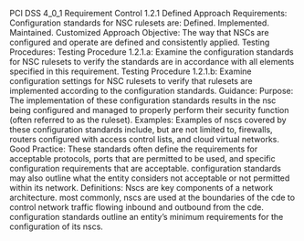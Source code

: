 PCI DSS 4_0_1 Requirement Control 1.2.1 Defined Approach Requirements: Configuration standards for NSC rulesets are: Defined. Implemented. Maintained. Customized Approach Objective: The way that NSCs are configured and operate are defined and consistently applied. Testing Procedures: Testing Procedure 1.2.1.a: Examine the configuration standards for NSC rulesets to verify the standards are in accordance with all elements specified in this requirement. Testing Procedure 1.2.1.b: Examine configuration settings for NSC rulesets to verify that rulesets are implemented according to the configuration standards. Guidance: Purpose: The implementation of these configuration standards results in the nsc being configured and managed to properly perform their security function (often referred to as the ruleset). Examples: Examples of nscs covered by these configuration standards include, but are not limited to, firewalls, routers configured with access control lists, and cloud virtual networks. Good Practice: These standards often define the requirements for acceptable protocols, ports that are permitted to be used, and specific configuration requirements that are acceptable. configuration standards may also outline what the entity considers not acceptable or not permitted within its network. Definitions: Nscs are key components of a network architecture. most commonly, nscs are used at the boundaries of the cde to control network traffic flowing inbound and outbound from the cde. configuration standards outline an entity’s minimum requirements for the configuration of its nscs.